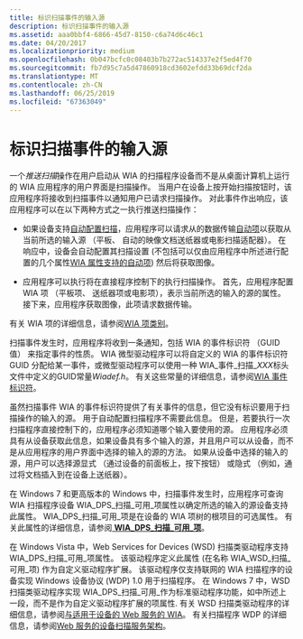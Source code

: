 ```yaml
---
title: 标识扫描事件的输入源
description: 标识扫描事件的输入源
ms.assetid: aaa0bbf4-6866-45d7-8150-c6a74d6c46c1
ms.date: 04/20/2017
ms.localizationpriority: medium
ms.openlocfilehash: 0b047bcfc0c08403b7b272ac514337e2f5ed4f70
ms.sourcegitcommit: fb7d95c7a5d47860918cd3602efdd33b69dcf2da
ms.translationtype: MT
ms.contentlocale: zh-CN
ms.lasthandoff: 06/25/2019
ms.locfileid: "67363049"
---
```

# <a name="identifying-the-input-source-for-a-scan-event"></a>标识扫描事件的输入源


一个*推送扫描*操作在用户启动从 WIA 的扫描程序设备而不是从桌面计算机上运行的 WIA 应用程序的用户界面是扫描操作。 当用户在设备上按开始扫描按钮时，该应用程序将接收到扫描事件以通知用户已请求扫描操作。 对此事件作出响应，该应用程序可以在以下两种方式之一执行推送扫描操作：

-   如果设备支持[自动配置扫描](auto-configured-scanning.md)，应用程序可以请求从的数据传输[自动项](auto-item.md)以获取从当前所选的输入源 （平板、 自动的映像文档送纸器或电影扫描适配器）。 在响应中，设备会自动配置其扫描设置 (不包括可以仅由应用程序中所述进行配置的几个属性[WIA 属性支持的自动项](wia-properties-supported-by-an-auto-item.md)) 然后将获取图像。

-   应用程序可以执行将在直接程序控制下的执行扫描操作。 首先，应用程序配置 WIA 项 （平板项、 送纸器项或电影项），表示当前所选的输入的源的属性。 接下来，应用程序获取图像，此项请求数据传输。

有关 WIA 项的详细信息，请参阅[WIA 项类别](wia-item-categories.md)。

扫描事件发生时，应用程序将收到一条通知，包括 WIA 的事件标识符 （GUID 值） 来指定事件的性质。 WIA 微型驱动程序可以将自定义的 WIA 的事件标识符 GUID 分配给某一事件，或微型驱动程序可以使用一种 WIA\_事件\_扫描\_*XXX*标头文件中定义的GUID常量*Wiadef.h*。 有关这些常量的详细信息，请参阅[WIA 事件标识符](https://go.microsoft.com/fwlink/p/?linkid=127716)。

虽然扫描事件 WIA 的事件标识符提供了有关事件的信息，但它没有标识要用于扫描操作的输入的源。 用于自动配置扫描程序不需要此信息。 但是，若要执行一次扫描程序直接控制下的，应用程序必须知道哪个输入要使用的源。 应用程序必须具有从设备获取此信息，如果设备具有多个输入的源，并且用户可以从设备，而不是从应用程序的用户界面中选择的输入的源的方法。 如果从设备中选择的输入的源，用户可以选择源显式 （通过设备的前面板上，按下按钮） 或隐式 （例如，通过将文档插入到在设备上送纸器）。

在 Windows 7 和更高版本的 Windows 中，扫描事件发生时，应用程序可查询 WIA 扫描程序设备 WIA\_DPS\_扫描\_可用\_项属性以确定所选的输入的源设备支持此属性。 WIA\_DPS\_扫描\_可用\_项是在设备的 WIA 项树的根项目的可选属性。 有关此属性的详细信息，请参阅[ **WIA\_DPS\_扫描\_可用\_项**](https://docs.microsoft.com/windows-hardware/drivers/image/wia-dps-scan-available-item)。

在 Windows Vista 中，Web Services for Devices (WSD) 扫描类驱动程序支持 WIA\_DPS\_扫描\_可用\_项属性。 该驱动程序定义此属性 (在名称 WIA\_WSD\_扫描\_可用\_项) 作为自定义驱动程序扩展。 该驱动程序仅支持联网的 WIA 扫描程序的设备实现 Windows 设备协议 (WDP) 1.0 用于扫描程序。 在 Windows 7 中，WSD 扫描类驱动程序实现 WIA\_DPS\_扫描\_可用\_作为标准驱动程序功能，如中所述上一段，而不是作为自定义驱动程序扩展的项属性. 有关 WSD 扫描类驱动程序的详细信息，请参阅[与适用于设备的 Web 服务的 WIA](wia-with-web-services-for-devices.md)。 有关扫描程序 WDP 的详细信息，请参阅[Web 服务的设备扫描服务架构](https://docs.microsoft.com/windows-hardware/drivers/image/scan-service--ws-scan--schema)。

 

 




